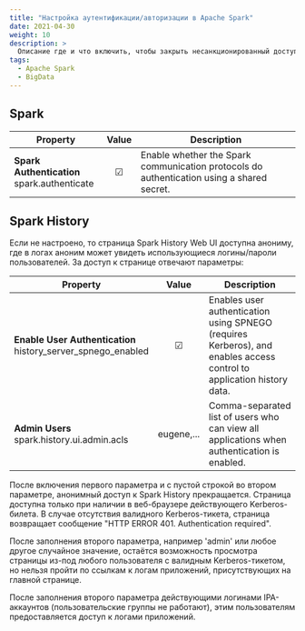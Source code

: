 ```yaml
---
title: "Настройка аутентификации/авторизации в Apache Spark"
date: 2021-04-30
weight: 10
description: >
  Описание где и что включить, чтобы закрыть несанкционированный доступ к Apache Spark.
tags:
  - Apache Spark
  - BigData
---
```


## Spark

| Property | Value | Description |
|---|:---:|---|
|**Spark Authentication**<br/>spark.authenticate|☑|Enable whether the Spark communication protocols do authentication using a shared secret.|


## Spark History
Если не настроено, то страница Spark History Web UI доступна анониму, где в логах аноним может увидеть использующиеся логины/пароли пользователей. За доступ к странице отвечают параметры:

| Property | Value | Description |
|---|:---:|---|
**Enable User Authentication**<br>history_server_spnego_enabled| ☑ | Enables user authentication using SPNEGO (requires Kerberos), and enables access control to application history data.|
|**Admin Users**<br>spark.history.ui.admin.acls|eugene,...|Comma-separated list of users who can view all applications when authentication is enabled.|


После включения первого параметра и с пустой строкой во втором параметре, анонимный доступ к Spark History прекращается. Страница доступна только при наличии в веб-браузере действующего Kerberos-билета. В случае отсутствия валидного Kerberos-тикета, страница возвращает сообщение "HTTP ERROR 401. Authentication required".

После заполнения второго параметра, например 'admin' или любое другое случайное значение, остаётся возможность просмотра страницы из-под любого пользователя с валидным Kerberos-тикетом, но нельзя пройти по ссылкам к логам приложений, присутствующих на главной странице.

После заполнения второго параметра действующими логинами IPA-аккаунтов (пользовательские группы не работают), этим пользователям предоставляется доступ к логами приложений.
